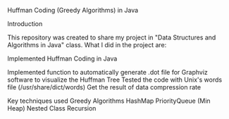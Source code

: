 Huffman Coding (Greedy Algorithms) in Java


Introduction

This repository was created to share my project in "Data Structures and Algorithms in Java" class.
What I did in the project are:

Implemented Huffman Coding in Java

Implemented function to automatically generate .dot file for Graphviz software to visualize the Huffman Tree
Tested the code with Unix's words file (/usr/share/dict/words)
Get the result of data compression rate


Key techniques used
Greedy Algorithms
HashMap
PriorityQueue (Min Heap)
Nested Class
Recursion

